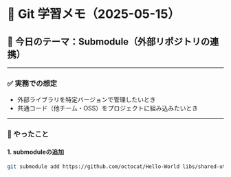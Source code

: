 # 📅 Git 学習メモ（2025-05-15）

## 🔷 今日のテーマ：Submodule（外部リポジトリの連携）

---

### ✅ 実務での想定
- 外部ライブラリを特定バージョンで管理したいとき
- 共通コード（他チーム・OSS）をプロジェクトに組み込みたいとき

---

### 🧪 やったこと

#### 1. submoduleの追加

```bash
git submodule add https://github.com/octocat/Hello-World libs/shared-utilsr